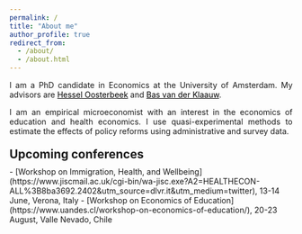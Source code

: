 ```yaml
---
permalink: /
title: "About me"
author_profile: true
redirect_from: 
  - /about/
  - /about.html
---
```


<p align="justify">  
I am a PhD candidate in Economics at the University of Amsterdam. My advisors are <a href="https://oosterbeek.economists.nl" style="color: black;">Hessel Oosterbeek</a> and <a href="https://personal.vu.nl/b.vander.klaauw/" style="color: black;">Bas van der Klaauw</a>.
</p>
<p align="justify">
I am an empirical microeconomist with an interest in the economics of education and health economics. I use quasi-experimental methods to estimate the effects of policy reforms using administrative and survey data.
</p>

<h2 style="margin-top: 20px; margin-bottom: 10px;">Upcoming conferences</h2>
- [Workshop on Immigration, Health, and Wellbeing](https://www.jiscmail.ac.uk/cgi-bin/wa-jisc.exe?A2=HEALTHECON-ALL%3B8ba3692.2402&utm_source=dlvr.it&utm_medium=twitter), 13-14 June, Verona, Italy 
- [Workshop on Economics of Education](https://www.uandes.cl/workshop-on-economics-of-education/), 20-23 August, Valle Nevado, Chile
